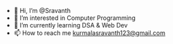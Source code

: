 - 👋 Hi, I’m @Sravanth
- 👀 I’m interested in Computer Programming
- 🌱 I’m currently learning DSA & Web Dev
- 📫 How to reach me kurmalasravanth123@gmail.com

<!---
Sravanthgithub/Sravanthgithub is a ✨ special ✨ repository because its `README.md` (this file) appears on your GitHub profile.
You can click the Preview link to take a look at your changes.
--->
